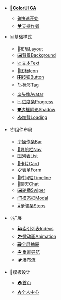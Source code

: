 <!--
 * @Descripttion: 
 * @version: V1.0
 * @Author: Xiaokang Lei
 * @email: lxk201808@163.com
 * @Date: 2022-11-28 16:30:51
 * @LastEditors: Xiaokang Lei
 * @LastEditTime: 2022-12-08 17:04:00
-->

- [**🌈ColorUI GA**]()
  - [🎬快速开始](README.md)
  - [❤️支持作者](/other/support.md)

- 📊基础样式
  - [🧮布局Layout](/base/layout.md)
  - [🖼️背景Background](/base/background.md)
  - [📈文本Text](/base/text.md)
  - [📱图标Icon](/base/icon.md)
  - [🎛️按钮Button](/base/button.md)
  - [🏷️标签Tag](/base/tag.md)
  - [⛱️头像Avatar](/base/avatar.md)
  - [📉进度条Progress](/base/progress.md)
  - [🛡️边框阴影Shadow](/base/shadow.md)
  - [📥加载Loading](/base/loading.md)

- 📦组件布局
  - [🪧操作条Bar](/component/bar.md)
  - [📰导航栏Nav](/component/nav.md)
  - [🪟列表List](/component/list.md)
  - [🪪卡片Card](/component/card.md)
  - [📋表单Form](/component/form.md)
  - [📆时间轴Timeline](/component/timeline.md)
  - [📱聊天Chat](/component/chat.md)
  - [🖼️轮播Swiper](/component/swiper.md)
  - [🗂️模态框Modal](/component/modal.md)
  - [⌛步骤条Steps](/component/steps.md)

- 💡扩展
  - [🏜️索引列表Indexs](/expand/indexs.md)
  - [🏞️微动画Animation](/expand/animation.md)
  - [🗃️全屏抽屉](/expand/drawer.md)
  - [🏝️垂直导航](/expand/verticalnav.md)
  - [🏕️瀑布流](/expand/waterfall.md)

- 🗼模板设计
  - [🏠首页](/template/index.md)
  - [⛺个人中心](/template/user.md)

